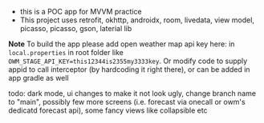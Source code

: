 - this is a POC app for MVVM practice
- This project uses retrofit, okhttp, androidx, room, livedata, view model, picasso, picasso, gson, laterial lib

**Note** To build the app please add open weather map api key here: in `local.properties` in root folder like `OWM_STAGE_API_KEY=this12344is2355my3333key`. Or modify code to supply appid to call interceptor (by hardcoding it right there), or can be added in app gradle as well

todo: dark mode, ui changes to make it not look ugly, change branch name to "main", possibly few more screens (i.e. forecast via onecall or owm's dedicatd forecast api), some fancy views like collapsible etc
